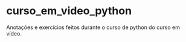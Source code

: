 # curso_em_video_python
 Anotações e exercícios feitos durante o curso de python do curso em vídeo.
